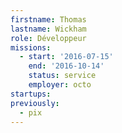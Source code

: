 ```yaml
---
firstname: Thomas
lastname: Wickham
role: Développeur
missions:
  - start: '2016-07-15'
    end: '2016-10-14'
    status: service
    employer: octo
startups:
previously:
  - pix
---
```

